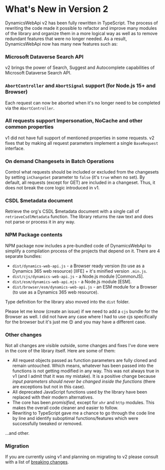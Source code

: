 # What's New in Version 2

DynamicsWebApi v2 has been fully rewritten in TypeScript. The process of rewriting the code made it possible to refactor and improve many modules of the library and organize them in a more logical way as well as to remove redundant features that were no longer needed. As a result, DynamicsWebApi now has many new features such as:

### Microsoft Dataverse Search API
v2 brings the power of Search, Suggest and Autocomplete capabilities of Microsoft Dataverse Search API.

### `AbortController` and `AbortSignal` support (for Node.js 15+ and Browser)
Each request can now be aborted when it's no longer need to be completed via the `AbortController`.

### All requests support Impersonation, NoCache and other common properties
v1 did not have full support of mentioned properties in some requests. v2 fixes that by making all request parameters implement a single `BaseRequest` interface.

### On demand Changesets in Batch Operations
Control what requests should be included or excluded from the changesets by setting `inChangeSet` parameter to `false` (it's `true` when no set). By default, all requests (except for GET) are included in a changeset. Thus, it does not break the core logic introduced in v1.

### CSDL $metadata document
Retrieve the org's CSDL $metadata document with a single call of `retrieveCsdlMetadata` function. The library returns the raw text and does not parse or process it in any way.

### NPM Package contents
NPM package now includes a pre-bundled code of DynamicsWebApi to simplify a compilation process of the projects that depend on it. There are 4 separate bundles: 
- `dist/dynamics-web-api.js` - a Browser ready version (to use as a Dynamics 365 web resource) [IIFE] + it's minified version `.min.js`.
- `dist/cjs/dynamics-web-api.js` - a Node.js module [CommonJS].
- `dist/esm/dynamics-web-api.mjs` - a Node.js module [ESM].
- `dist/browser/esm/dynamics-web-api.js` - an ESM module for a Browser (to use as a Dynamics 365 web resource).

Type definition for the library also moved into the `dist` folder.

Please let me know (create an issue) if we need to add a `cjs` bundle for the Browser as well. I did not have any case where I had to use cjs specifically for the browser but it's just me :blush: and you may have a different case.

### Other changes
Not all changes are visible outside, some changes and fixes I've done were in the core of the library itself. Here are some of them:
- All request objects passed as function parameters are fully cloned and remain untouched. Which means, whatever has been passed into the functions is not getting modified in any way. This was not always true in v1 (and I admit that it was my mistake). It is a positive change because _input parameters should never be changed inside the functions_ (there are exceptions but not in this case).
- All deprecated JavaScript functions used by the library have been replaced with their modern alternatives.
- The core has been _promisified_, except for `xhr` and `http` modules. This makes the overall code cleaner and easier to follow.
- Rewriting to TypeScript gave me a chance to go through the code line by line and identify suboptimal functions/features which were successfully tweaked or removed.

...and other.

### Migration

If you are currently using v1 and planning on migrating to v2 please consult with a list of [breaking changes](/.github/BREAKING_CHANGES_V2.md).